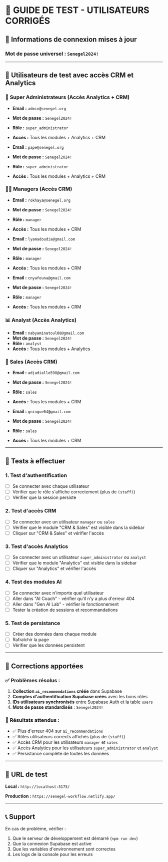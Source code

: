 # 🧪 GUIDE DE TEST - UTILISATEURS CORRIGÉS

## 🔐 **Informations de connexion mises à jour**

### **Mot de passe universel :** `Senegel2024!`

---

## 👥 **Utilisateurs de test avec accès CRM et Analytics**

### 👑 **Super Administrateurs (Accès Analytics + CRM)**
- **Email :** `admin@senegel.org`
- **Mot de passe :** `Senegel2024!`
- **Rôle :** `super_administrator`
- **Accès :** Tous les modules + Analytics + CRM

- **Email :** `pape@senegel.org`
- **Mot de passe :** `Senegel2024!`
- **Rôle :** `super_administrator`
- **Accès :** Tous les modules + Analytics + CRM

### 👨‍💼 **Managers (Accès CRM)**
- **Email :** `rokhaya@senegel.org`
- **Mot de passe :** `Senegel2024!`
- **Rôle :** `manager`
- **Accès :** Tous les modules + CRM

- **Email :** `lyamadoudia@gmail.com`
- **Mot de passe :** `Senegel2024!`
- **Rôle :** `manager`
- **Accès :** Tous les modules + CRM

- **Email :** `cnyafouna@gmail.com`
- **Mot de passe :** `Senegel2024!`
- **Rôle :** `manager`
- **Accès :** Tous les modules + CRM

### 📊 **Analyst (Accès Analytics)**
- **Email :** `nabyaminatoul08@gmail.com`
- **Mot de passe :** `Senegel2024!`
- **Rôle :** `analyst`
- **Accès :** Tous les modules + Analytics

### 💼 **Sales (Accès CRM)**
- **Email :** `adjadiallo598@gmail.com`
- **Mot de passe :** `Senegel2024!`
- **Rôle :** `sales`
- **Accès :** Tous les modules + CRM

- **Email :** `gningue04@gmail.com`
- **Mot de passe :** `Senegel2024!`
- **Rôle :** `sales`
- **Accès :** Tous les modules + CRM

---

## 🧪 **Tests à effectuer**

### 1. **Test d'authentification**
- [ ] Se connecter avec chaque utilisateur
- [ ] Vérifier que le rôle s'affiche correctement (plus de `(staff)`)
- [ ] Vérifier que la session persiste

### 2. **Test d'accès CRM**
- [ ] Se connecter avec un utilisateur `manager` ou `sales`
- [ ] Vérifier que le module "CRM & Sales" est visible dans la sidebar
- [ ] Cliquer sur "CRM & Sales" et vérifier l'accès

### 3. **Test d'accès Analytics**
- [ ] Se connecter avec un utilisateur `super_administrator` ou `analyst`
- [ ] Vérifier que le module "Analytics" est visible dans la sidebar
- [ ] Cliquer sur "Analytics" et vérifier l'accès

### 4. **Test des modules AI**
- [ ] Se connecter avec n'importe quel utilisateur
- [ ] Aller dans "AI Coach" - vérifier qu'il n'y a plus d'erreur 404
- [ ] Aller dans "Gen AI Lab" - vérifier le fonctionnement
- [ ] Tester la création de sessions et recommandations

### 5. **Test de persistance**
- [ ] Créer des données dans chaque module
- [ ] Rafraîchir la page
- [ ] Vérifier que les données persistent

---

## 🔧 **Corrections apportées**

### ✅ **Problèmes résolus :**
1. **Collection `ai_recommendations` créée** dans Supabase
2. **Comptes d'authentification Supabase créés** avec les bons rôles
3. **IDs utilisateurs synchronisés** entre Supabase Auth et la table `users`
4. **Mots de passe standardisés** : `Senegel2024!`

### 🎯 **Résultats attendus :**
- ✅ Plus d'erreur 404 sur `ai_recommendations`
- ✅ Rôles utilisateurs corrects affichés (plus de `(staff)`)
- ✅ Accès CRM pour les utilisateurs `manager` et `sales`
- ✅ Accès Analytics pour les utilisateurs `super_administrator` et `analyst`
- ✅ Persistance complète de toutes les données

---

## 🚀 **URL de test**

**Local :** `http://localhost:5175/`

**Production :** `https://senegel-workflow.netlify.app/`

---

## 📞 **Support**

En cas de problème, vérifier :
1. Que le serveur de développement est démarré (`npm run dev`)
2. Que la connexion Supabase est active
3. Que les variables d'environnement sont correctes
4. Les logs de la console pour les erreurs
